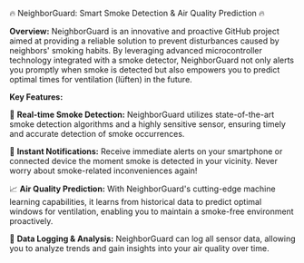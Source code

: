 🔥 NeighborGuard: Smart Smoke Detection & Air Quality Prediction 🔥

**Overview:**
NeighborGuard is an innovative and proactive GitHub project aimed at providing a reliable solution to prevent disturbances caused by neighbors' smoking habits. By leveraging advanced microcontroller technology integrated with a smoke detector, NeighborGuard not only alerts you promptly when smoke is detected but also empowers you to predict optimal times for ventilation (lüften) in the future.

**Key Features:**

🚀 **Real-time Smoke Detection:** NeighborGuard utilizes state-of-the-art smoke detection algorithms and a highly sensitive sensor, ensuring timely and accurate detection of smoke occurrences.

📱 **Instant Notifications:** Receive immediate alerts on your smartphone or connected device the moment smoke is detected in your vicinity. Never worry about smoke-related inconveniences again!

📈 **Air Quality Prediction:** With NeighborGuard's cutting-edge machine learning capabilities, it learns from historical data to predict optimal windows for ventilation, enabling you to maintain a smoke-free environment proactively.

💾 **Data Logging & Analysis:** NeighborGuard can log all sensor data, allowing you to analyze trends and gain insights into your air quality over time.